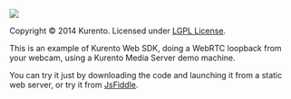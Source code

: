 [![][KurentoImage]][website]

Copyright © 2014 Kurento. Licensed under [LGPL License].

This is an example of Kurento Web SDK, doing a WebRTC loopback from your webcam,
using a Kurento Media Server demo machine.

You can try it just by downloading the code and launching it from a static web
server, or try it from [JsFiddle](http://jsfiddle.net/gh/get/library/pure/kurento/kws-media-api/contents/example/WebRtcEndpoint_2).


[KurentoImage]: https://secure.gravatar.com/avatar/21a2a12c56b2a91c8918d5779f1778bf?s=120
[LGPL License]: http://www.gnu.org/licenses/lgpl-2.1.html
[website]: http://kurento.org
